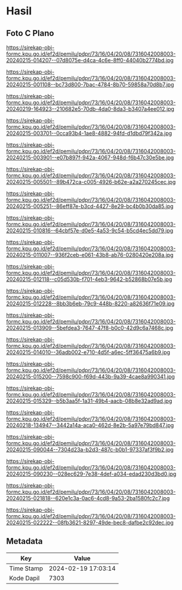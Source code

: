 # Hasil

## Foto C Plano

https://sirekap-obj-formc.kpu.go.id/ef2d/pemilu/pdpr/73/16/04/20/08/7316042008003-20240215-014207--07d8075e-d4ca-4c6e-8ff0-44040b2774bd.jpg

https://sirekap-obj-formc.kpu.go.id/ef2d/pemilu/pdpr/73/16/04/20/08/7316042008003-20240215-001108--bc73d800-7bac-4784-8b70-59858a70d8b7.jpg

https://sirekap-obj-formc.kpu.go.id/ef2d/pemilu/pdpr/73/16/04/20/08/7316042008003-20240219-164923--210682e5-70db-4da0-8da3-b3407a4ee012.jpg

https://sirekap-obj-formc.kpu.go.id/ef2d/pemilu/pdpr/73/16/04/20/08/7316042008003-20240215-003701--0cca93b4-1ae8-4882-94fd-d1dbd79f342a.jpg

https://sirekap-obj-formc.kpu.go.id/ef2d/pemilu/pdpr/73/16/04/20/08/7316042008003-20240215-003901--e07b897f-942a-4067-948d-f6b47c30e5be.jpg

https://sirekap-obj-formc.kpu.go.id/ef2d/pemilu/pdpr/73/16/04/20/08/7316042008003-20240215-005501--89b472ca-c005-4926-b62e-a2a270245cec.jpg

https://sirekap-obj-formc.kpu.go.id/ef2d/pemilu/pdpr/73/16/04/20/08/7316042008003-20240215-005251--86eff87e-b3cd-4427-8e29-bc4b0b30da85.jpg

https://sirekap-obj-formc.kpu.go.id/ef2d/pemilu/pdpr/73/16/04/20/08/7316042008003-20240215-010816--64cbf57e-d0e5-4a53-9c54-b5cd4ec5dd79.jpg

https://sirekap-obj-formc.kpu.go.id/ef2d/pemilu/pdpr/73/16/04/20/08/7316042008003-20240215-011007--936f2ceb-e061-43b8-ab76-0280420e208a.jpg

https://sirekap-obj-formc.kpu.go.id/ef2d/pemilu/pdpr/73/16/04/20/08/7316042008003-20240215-012118--c05d530b-f701-4eb3-9642-b52868b07e5b.jpg

https://sirekap-obj-formc.kpu.go.id/ef2d/pemilu/pdpr/73/16/04/20/08/7316042008003-20240215-012228--8bb3b6eb-79c9-448b-8220-a82636f71e09.jpg

https://sirekap-obj-formc.kpu.go.id/ef2d/pemilu/pdpr/73/16/04/20/08/7316042008003-20240215-013909--5befdea3-7647-47f8-b0c0-42d9c6a7468c.jpg

https://sirekap-obj-formc.kpu.go.id/ef2d/pemilu/pdpr/73/16/04/20/08/7316042008003-20240215-014010--36adb002-e710-4d5f-a6ec-5ff36475a6b9.jpg

https://sirekap-obj-formc.kpu.go.id/ef2d/pemilu/pdpr/73/16/04/20/08/7316042008003-20240215-015200--7598c900-f69d-443b-9a39-4cae8a990341.jpg

https://sirekap-obj-formc.kpu.go.id/ef2d/pemilu/pdpr/73/16/04/20/08/7316042008003-20240215-015329--b5b3aa5f-1a31-49b4-aacb-08b8e32ad9ad.jpg

https://sirekap-obj-formc.kpu.go.id/ef2d/pemilu/pdpr/73/16/04/20/08/7316042008003-20240218-134947--3442a14a-aca0-462d-8e2b-5a97e79bd847.jpg

https://sirekap-obj-formc.kpu.go.id/ef2d/pemilu/pdpr/73/16/04/20/08/7316042008003-20240215-090044--7304d23a-b2d3-487c-b0b1-97337af3f9b2.jpg

https://sirekap-obj-formc.kpu.go.id/ef2d/pemilu/pdpr/73/16/04/20/08/7316042008003-20240215-090230--028ec629-7e38-4def-a034-edad230d3bd0.jpg

https://sirekap-obj-formc.kpu.go.id/ef2d/pemilu/pdpr/73/16/04/20/08/7316042008003-20240215-021818--620e1c3a-0ac6-4cd8-9a53-2ba1580fc2c7.jpg

https://sirekap-obj-formc.kpu.go.id/ef2d/pemilu/pdpr/73/16/04/20/08/7316042008003-20240215-022222--08fb3621-8297-49de-bec8-dafbe2c92dec.jpg


## Metadata

| Key        | Value               |
| ---------- | ------------------- |
| Time Stamp | 2024-02-19 17:03:14 |
| Kode Dapil | 7303                |



